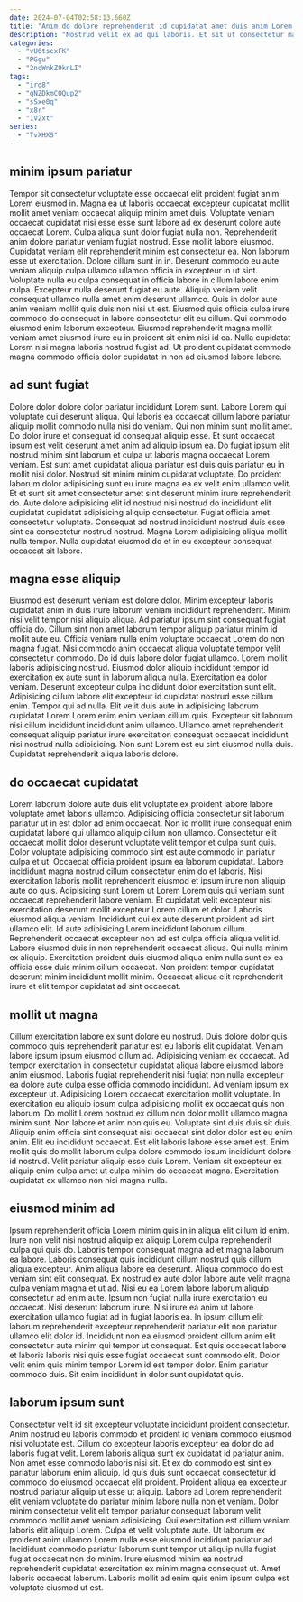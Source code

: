 ```yaml
---
date: 2024-07-04T02:58:13.660Z
title: "Anim do dolore reprehenderit id cupidatat amet duis anim Lorem laboris nisi ipsum sit in consequat."
description: "Nostrud velit ex ad qui laboris. Et sit ut consectetur magna mollit occaecat nostrud commodo do eiusmod amet sit sint sint."
categories:
  - "vU6tscxFK"
  - "PGgu"
  - "2nqWnkZ9knLI"
tags:
  - "ird8"
  - "qNZDkmCOQup2"
  - "sSxe0q"
  - "x8r"
  - "1V2xt"
series:
  - "TvXHXS"
---
```



## minim ipsum pariatur

Tempor sit consectetur voluptate esse occaecat elit proident fugiat anim Lorem eiusmod in. Magna ea ut laboris occaecat excepteur cupidatat mollit mollit amet veniam occaecat aliquip minim amet duis. Voluptate veniam occaecat cupidatat nisi esse esse sunt labore ad ex deserunt dolore aute occaecat Lorem. Culpa aliqua sunt dolor fugiat nulla non. Reprehenderit anim dolore pariatur veniam fugiat nostrud. Esse mollit labore eiusmod. Cupidatat veniam elit reprehenderit minim est consectetur ea. Non laborum esse ut exercitation.
Dolore cillum sunt in in. Deserunt commodo eu aute veniam aliquip culpa ullamco ullamco officia in excepteur in ut sint. Voluptate nulla eu culpa consequat in officia labore in cillum labore enim culpa. Excepteur nulla deserunt fugiat eu aute.
Aliquip veniam velit consequat ullamco nulla amet enim deserunt ullamco. Quis in dolor aute anim veniam mollit quis duis non nisi ut est. Eiusmod quis officia culpa irure commodo do consequat in labore consectetur elit eu cillum. Qui commodo eiusmod enim laborum excepteur. Eiusmod reprehenderit magna mollit veniam amet eiusmod irure eu in proident sit enim nisi id ea. Nulla cupidatat Lorem nisi magna laboris nostrud fugiat ad. Ut proident cupidatat commodo magna commodo officia dolor cupidatat in non ad eiusmod labore labore.

## ad sunt fugiat

Dolore dolor dolore dolor pariatur incididunt Lorem sunt. Labore Lorem qui voluptate qui deserunt aliqua. Qui laboris ea occaecat cillum labore pariatur aliquip mollit commodo nulla nisi do veniam. Qui non minim sunt mollit amet. Do dolor irure et consequat id consequat aliquip esse. Et sunt occaecat ipsum est velit deserunt amet anim ad aliquip ipsum ea. Do fugiat ipsum elit nostrud minim sint laborum et culpa ut laboris magna occaecat Lorem veniam.
Est sunt amet cupidatat aliqua pariatur est duis quis pariatur eu in mollit nisi dolor. Nostrud sit minim minim cupidatat voluptate. Do proident laborum dolor adipisicing sunt eu irure magna ea ex velit enim ullamco velit. Et et sunt sit amet consectetur amet sint deserunt minim irure reprehenderit do.
Aute dolore adipisicing elit id nostrud nisi nostrud do incididunt elit cupidatat cupidatat adipisicing aliquip consectetur. Fugiat officia amet consectetur voluptate. Consequat ad nostrud incididunt nostrud duis esse sint ea consectetur nostrud nostrud. Magna Lorem adipisicing aliqua mollit nulla tempor. Nulla cupidatat eiusmod do et in eu excepteur consequat occaecat sit labore.

## magna esse aliquip

Eiusmod est deserunt veniam est dolore dolor. Minim excepteur laboris cupidatat anim in duis irure laborum veniam incididunt reprehenderit. Minim nisi velit tempor nisi aliquip aliqua. Ad pariatur ipsum sint consequat fugiat officia do. Cillum sint non amet laborum tempor aliquip pariatur minim id mollit aute eu. Officia veniam nulla enim voluptate occaecat Lorem do non magna fugiat.
Nisi commodo anim occaecat aliqua voluptate tempor velit consectetur commodo. Do id duis labore dolor fugiat ullamco. Lorem mollit laboris adipisicing nostrud. Eiusmod dolor aliquip incididunt tempor id exercitation ex aute sunt in laborum aliqua nulla. Exercitation ea dolor veniam. Deserunt excepteur culpa incididunt dolor exercitation sunt elit. Adipisicing cillum labore elit excepteur id cupidatat nostrud esse cillum enim.
Tempor qui ad nulla. Elit velit duis aute in adipisicing laborum cupidatat Lorem Lorem enim enim veniam cillum quis. Excepteur sit laborum nisi cillum incididunt incididunt anim ullamco. Ullamco amet reprehenderit consequat aliquip pariatur irure exercitation consequat occaecat incididunt nisi nostrud nulla adipisicing. Non sunt Lorem est eu sint eiusmod nulla duis. Cupidatat reprehenderit aliqua laboris dolore.

## do occaecat cupidatat

Lorem laborum dolore aute duis elit voluptate ex proident labore labore voluptate amet laboris ullamco. Adipisicing officia consectetur sit laborum pariatur ut in est dolor ad enim occaecat. Non id mollit irure consequat enim cupidatat labore qui ullamco aliquip cillum non ullamco. Consectetur elit occaecat mollit dolor deserunt voluptate velit tempor et culpa sunt quis. Dolor voluptate adipisicing commodo sint est aute commodo in pariatur culpa et ut. Occaecat officia proident ipsum ea laborum cupidatat.
Labore incididunt magna nostrud cillum consectetur enim do et laboris. Nisi exercitation laboris mollit reprehenderit eiusmod et ipsum irure non aliquip aute do quis. Adipisicing sunt Lorem ut Lorem Lorem quis qui veniam sunt occaecat reprehenderit labore veniam. Et cupidatat velit excepteur nisi exercitation deserunt mollit excepteur Lorem cillum et dolor. Laboris eiusmod aliqua veniam.
Incididunt qui ex aute deserunt proident ad sint ullamco elit. Id aute adipisicing Lorem incididunt laborum cillum. Reprehenderit occaecat excepteur non ad est culpa officia aliqua velit id. Labore eiusmod duis in non reprehenderit occaecat aliqua. Qui nulla minim ex aliquip. Exercitation proident duis eiusmod aliqua enim nulla sunt ex ea officia esse duis minim cillum occaecat. Non proident tempor cupidatat deserunt minim incididunt mollit minim. Occaecat aliqua elit reprehenderit irure et elit tempor cupidatat ad sint occaecat.

## mollit ut magna

Cillum exercitation labore ex sunt dolore eu nostrud. Duis dolore dolor quis commodo quis reprehenderit pariatur est eu laboris elit cupidatat. Veniam labore ipsum ipsum eiusmod cillum ad. Adipisicing veniam ex occaecat. Ad tempor exercitation in consectetur cupidatat aliqua labore eiusmod labore anim eiusmod. Laboris fugiat reprehenderit nisi fugiat non nulla excepteur ea dolore aute culpa esse officia commodo incididunt. Ad veniam ipsum ex excepteur ut.
Adipisicing Lorem occaecat exercitation mollit voluptate. In exercitation eu aliquip ipsum culpa adipisicing mollit ex occaecat quis non laborum. Do mollit Lorem nostrud ex cillum non dolor mollit ullamco magna minim sunt. Non labore et anim non quis eu. Voluptate sint duis duis sit duis.
Aliquip enim officia sint consequat nisi occaecat sint dolor dolor est eu enim anim. Elit eu incididunt occaecat. Est elit laboris labore esse amet est. Enim mollit quis do mollit laborum culpa dolore commodo ipsum incididunt dolore id nostrud. Velit pariatur aliquip esse duis Lorem. Veniam sit excepteur ex aliquip enim culpa amet ut culpa minim do occaecat magna. Exercitation cupidatat ex ullamco non nisi magna nulla.

## eiusmod minim ad

Ipsum reprehenderit officia Lorem minim quis in in aliqua elit cillum id enim. Irure non velit nisi nostrud aliquip ex aliquip Lorem culpa reprehenderit culpa qui quis do. Laboris tempor consequat magna ad et magna laborum ea labore. Laboris consequat quis incididunt cillum nostrud quis cillum aliqua excepteur. Anim aliqua labore ea deserunt. Aliqua commodo do est veniam sint elit consequat. Ex nostrud ex aute dolor labore aute velit magna culpa veniam magna et ut ad.
Nisi eu ea Lorem labore laborum aliquip consectetur ad enim aute. Ipsum non fugiat nulla irure exercitation eu occaecat. Nisi deserunt laborum irure. Nisi irure ea anim ut labore exercitation ullamco fugiat ad in fugiat laboris ea. In ipsum cillum elit laborum reprehenderit excepteur reprehenderit pariatur elit non pariatur ullamco elit dolor id. Incididunt non ea eiusmod proident cillum anim elit consectetur aute minim qui tempor ut consequat.
Est quis occaecat labore et laboris laboris nisi quis esse fugiat occaecat sunt commodo elit. Dolor velit enim quis minim tempor Lorem id est tempor dolor. Enim pariatur commodo duis. Sit enim incididunt in dolor sunt cupidatat quis.

## laborum ipsum sunt

Consectetur velit id sit excepteur voluptate incididunt proident consectetur. Anim nostrud eu laboris commodo et proident id veniam commodo eiusmod nisi voluptate est. Cillum do excepteur laboris excepteur ea dolor do ad laboris fugiat velit. Lorem laboris aliqua sunt ex cupidatat id pariatur anim.
Non amet esse commodo laboris nisi sit. Et ex do commodo est sint ex pariatur laborum enim aliquip. Id quis duis sunt occaecat consectetur id commodo do eiusmod occaecat elit proident. Proident aliqua ea excepteur nostrud pariatur aliquip ut esse ut aliquip. Labore ad Lorem reprehenderit elit veniam voluptate do pariatur minim labore nulla non et veniam. Dolor minim consectetur velit elit tempor pariatur consequat laborum velit commodo mollit amet veniam adipisicing.
Qui exercitation est cillum veniam laboris elit aliquip Lorem. Culpa et velit voluptate aute. Ut laborum ex proident anim ullamco Lorem nulla esse eiusmod incididunt pariatur ad. Incididunt commodo pariatur laborum sunt tempor ut aliquip nulla fugiat fugiat occaecat non do minim. Irure eiusmod minim ea nostrud reprehenderit cupidatat exercitation ex minim magna consequat ut. Amet laboris occaecat laborum. Laboris mollit ad enim quis enim ipsum culpa est voluptate eiusmod ut est.

